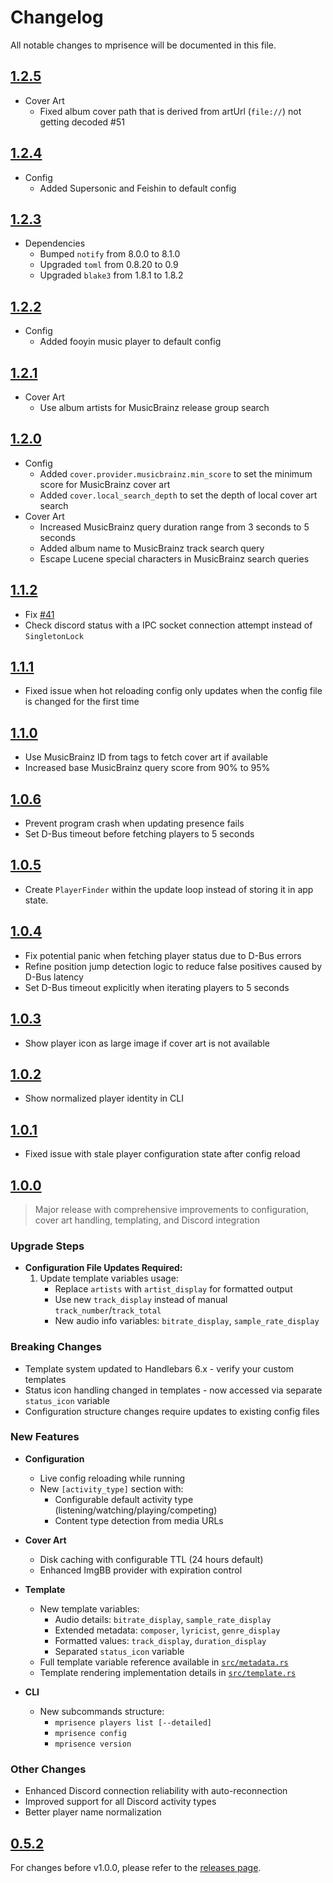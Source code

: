 # Changelog

All notable changes to mprisence will be documented in this file.

## [1.2.5](https://github.com/lazykern/mprisence/compare/v1.2.4...v1.2.5)

* Cover Art
  * Fixed album cover path that is derived from artUrl (`file://`) not getting decoded #51

## [1.2.4](https://github.com/lazykern/mprisence/compare/v1.2.3...v1.2.4)

* Config
  * Added Supersonic and Feishin to default config

## [1.2.3](https://github.com/lazykern/mprisence/compare/v1.2.2...v1.2.3)

* Dependencies
  * Bumped `notify` from 8.0.0 to 8.1.0
  * Upgraded `toml` from 0.8.20 to 0.9
  * Upgraded `blake3` from 1.8.1 to 1.8.2

## [1.2.2](https://github.com/lazykern/mprisence/compare/v1.2.1...v1.2.2)

* Config
  * Added fooyin music player to default config

## [1.2.1](https://github.com/lazykern/mprisence/compare/v1.2.0...v1.2.1)

* Cover Art
  * Use album artists for MusicBrainz release group search


## [1.2.0](https://github.com/lazykern/mprisence/compare/v1.1.2...v1.2.0)

* Config
  * Added `cover.provider.musicbrainz.min_score` to set the minimum score for MusicBrainz cover art
  * Added `cover.local_search_depth` to set the depth of local cover art search
* Cover Art
  * Increased MusicBrainz query duration range from 3 seconds to 5 seconds
  * Added album name to MusicBrainz track search query
  * Escape Lucene special characters in MusicBrainz search queries

## [1.1.2](https://github.com/lazykern/mprisence/compare/v1.1.1...v1.1.2)

* Fix [#41](https://github.com/lazykern/mprisence/issues/41) 
* Check discord status with a IPC socket connection attempt instead of `SingletonLock`

## [1.1.1](https://github.com/lazykern/mprisence/compare/v1.1.0...v1.1.1)

* Fixed issue when hot reloading config only updates when the config file is changed for the first time

## [1.1.0](https://github.com/lazykern/mprisence/compare/v1.0.6...v1.1.0)

* Use MusicBrainz ID from tags to fetch cover art if available
* Increased base MusicBrainz query score from 90% to 95%

## [1.0.6](https://github.com/lazykern/mprisence/compare/v1.0.5...v1.0.6)

* Prevent program crash when updating presence fails
* Set D-Bus timeout before fetching players to 5 seconds

## [1.0.5](https://github.com/lazykern/mprisence/compare/v1.0.4...v1.0.5)

* Create `PlayerFinder` within the update loop instead of storing it in app state.

## [1.0.4](https://github.com/lazykern/mprisence/compare/v1.0.3...v1.0.4)

* Fix potential panic when fetching player status due to D-Bus errors
* Refine position jump detection logic to reduce false positives caused by D-Bus latency
* Set D-Bus timeout explicitly when iterating players to 5 seconds

## [1.0.3](https://github.com/lazykern/mprisence/compare/v1.0.2...v1.0.3)

* Show player icon as large image if cover art is not available

## [1.0.2](https://github.com/lazykern/mprisence/compare/v1.0.1...v1.0.2)

* Show normalized player identity in CLI

## [1.0.1](https://github.com/lazykern/mprisence/compare/v1.0.0...v1.0.1)

* Fixed issue with stale player configuration state after config reload

## [1.0.0](https://github.com/lazykern/mprisence/compare/v0.5.2...v1.0.0)

> Major release with comprehensive improvements to configuration, cover art handling, templating, and Discord integration

### Upgrade Steps
* **Configuration File Updates Required:**
  1. Update template variables usage:
     - Replace `artists` with `artist_display` for formatted output
     - Use new `track_display` instead of manual `track_number`/`track_total`
     - New audio info variables: `bitrate_display`, `sample_rate_display`

### Breaking Changes
* Template system updated to Handlebars 6.x - verify your custom templates
* Status icon handling changed in templates - now accessed via separate `status_icon` variable
* Configuration structure changes require updates to existing config files

### New Features
* **Configuration**
  - Live config reloading while running
  - New `[activity_type]` section with:
    - Configurable default activity type (listening/watching/playing/competing)
    - Content type detection from media URLs

* **Cover Art**
  - Disk caching with configurable TTL (24 hours default)
  - Enhanced ImgBB provider with expiration control

* **Template**
  - New template variables:
    - Audio details: `bitrate_display`, `sample_rate_display`
    - Extended metadata: `composer`, `lyricist`, `genre_display`
    - Formatted values: `track_display`, `duration_display`
    - Separated `status_icon` variable
  - Full template variable reference available in [`src/metadata.rs`](./src/metadata.rs)
  - Template rendering implementation details in [`src/template.rs`](./src/template.rs)

* **CLI**
  - New subcommands structure:
    - `mprisence players list [--detailed]`
    - `mprisence config`
    - `mprisence version`

### Other Changes
* Enhanced Discord connection reliability with auto-reconnection
* Improved support for all Discord activity types
* Better player name normalization

## [0.5.2](https://github.com/lazykern/mprisence/compare/v0.5.1...v0.5.2)

For changes before v1.0.0, please refer to the [releases page](https://github.com/lazykern/mprisence/releases).
